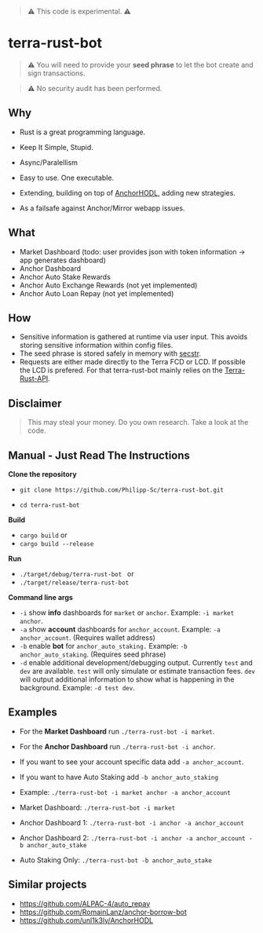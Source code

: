 > :warning: This code is experimental. :warning:

# terra-rust-bot


> :warning: You will need to provide your **seed phrase** to let the bot create and sign transactions.

> :warning: No security audit has been performed.


## Why

* Rust is a great programming language.
* Keep It Simple, Stupid. 
* Async/Paralellism
* Easy to use. One executable.

* Extending, building on top of <a href="https://github.com/unl1k3ly/AnchorHODL">AnchorHODL</a>, adding new strategies.
* As a failsafe against Anchor/Mirror webapp issues.

## What 

* Market Dashboard (todo: user provides json with token information -> app generates dashboard)
* Anchor Dashboard
* Anchor Auto Stake Rewards
* Anchor Auto Exchange Rewards (not yet implemented)
* Anchor Auto Loan Repay (not yet implemented)

## How


* Sensitive information is gathered at runtime via user input. This avoids storing sensitive information within config files.
* The seed phrase is stored safely in memory with <a href="https://github.com/unrelentingtech/secstr">secstr</a>.
* Requests are either made directly to the Terra FCD or LCD. If possible the LCD is prefered. For that terra-rust-bot mainly relies on the [Terra-Rust-API](https://crates.io/crates/terra-rust-api).

## Disclaimer

> This may steal your money. Do you own research. Take a look at the code.


## Manual - Just Read The Instructions

**Clone the repository**

* `git clone https://github.com/Philipp-Sc/terra-rust-bot.git`

* `cd terra-rust-bot`


**Build**

* `cargo build` or
* `cargo build --release`


**Run**

* `./target/debug/terra-rust-bot ` or
* `./target/release/terra-rust-bot `


**Command line args**

* `-i` show **info** dashboards for `market` or `anchor`. Example: `-i market anchor`. 
* `-a` show **account** dashboards for `anchor_account`.  Example: `-a anchor_account`. (Requires wallet address)
* `-b` enable **bot** for `anchor_auto_staking.`  Example: `-b anchor_auto_staking`. (Requires seed phrase)
* `-d` enable additional development/debugging output. Currently `test` and `dev` are available. `test` will only simulate or estimate transaction fees. `dev` will output additional information to show what is happening in the background.   Example: `-d test dev`.



## Examples

* For the **Market Dashboard** run `./terra-rust-bot -i market`.
* For the **Anchor Dashboard** run `./terra-rust-bot -i anchor`.
* If you want to see your account specific data add  `-a anchor_account`.
* If you want to have Auto Staking add `-b anchor_auto_staking`

* Example: `./terra-rust-bot -i market anchor -a anchor_account`
* Market Dashboard: `./terra-rust-bot -i market`
* Anchor Dashboard 1: `./terra-rust-bot -i anchor -a anchor_account`
* Anchor Dashboard 2: `./terra-rust-bot -i anchor -a anchor_account -b anchor_auto_stake`
* Auto Staking Only: `./terra-rust-bot -b anchor_auto_stake`



## Similar projects
- https://github.com/ALPAC-4/auto_repay
- https://github.com/RomainLanz/anchor-borrow-bot
- https://github.com/unl1k3ly/AnchorHODL
